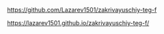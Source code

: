https://github.com/Lazarev1501/zakrivayuschiy-teg-f

https://lazarev1501.github.io/zakrivayuschiy-teg-f/